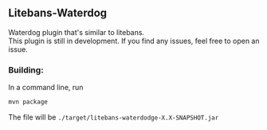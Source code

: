 ## Litebans-Waterdog  
  
Waterdog plugin that's similar to litebans.  
This plugin is still in development. If you find any issues, feel free to open an issue.  
  
### Building:  
In a command line, run
```bash
mvn package
```  
The file will be `./target/litebans-waterdodge-X.X-SNAPSHOT.jar`